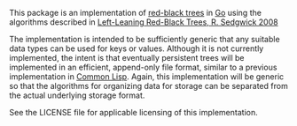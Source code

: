 This package is an implementation of [red-black trees](http://en.wikipedia.org/wiki/Red-black_tree "red-black trees")
in [Go](http://golang.org) using the algorithms described in 
[Left-Leaning Red-Black Trees, R. Sedgwick 2008](http://www.cs.princeton.edu/~rs/talks/LLRB/LLRB.pdf)

The implementation is intended to be sufficiently generic that any suitable data types can be used
for keys or values.  Although it is not currently implemented, the intent is that eventually persistent
trees will be implemented in an efficient, append-only file format, similar to a previous implementation in
[Common Lisp](https://github.com/hargettp/hh-redblackm).  Again, this implementation will be generic so that the algorithms for organizing data for 
storage can be separated from the actual underlying storage format.

See the LICENSE file for applicable licensing of this implementation.
